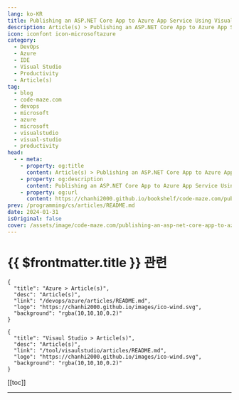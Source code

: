 ```yaml
---
lang: ko-KR
title: Publishing an ASP.NET Core App to Azure App Service Using Visual Studio
description: Article(s) > Publishing an ASP.NET Core App to Azure App Service Using Visual Studio
icon: iconfont icon-microsoftazure
category: 
  - DevOps
  - Azure
  - IDE
  - Visual Studio
  - Productivity
  - Article(s)
tag: 
  - blog
  - code-maze.com
  - devops
  - microsoft
  - azure
  - microsoft
  - visualstudio
  - visual-studio
  - productivity
head:  
  - - meta:
    - property: og:title
      content: Article(s) > Publishing an ASP.NET Core App to Azure App Service Using Visual Studio
    - property: og:description
      content: Publishing an ASP.NET Core App to Azure App Service Using Visual Studio
    - property: og:url
      content: https://chanhi2000.github.io/bookshelf/code-maze.com/publishing-an-asp-net-core-app-to-azure-app-service-using-visual-studio.html
prev: /programming/cs/articles/README.md
date: 2024-01-31
isOriginal: false
cover: /assets/image/code-maze.com/publishing-an-asp-net-core-app-to-azure-app-service-using-visual-studio/banner.png
---
```


# {{ $frontmatter.title }} 관련

```component VPCard
{
  "title": "Azure > Article(s)",
  "desc": "Article(s)",
  "link": "/devops/azure/articles/README.md",
  "logo": "https://chanhi2000.github.io/images/ico-wind.svg",
  "background": "rgba(10,10,10,0.2)"
}
```

```component VPCard
{
  "title": "Visaul Studio > Article(s)",
  "desc": "Article(s)",
  "link": "/tool/visaulstudio/articles/README.md",
  "logo": "https://chanhi2000.github.io/images/ico-wind.svg",
  "background": "rgba(10,10,10,0.2)"
}
```

[[toc]]

---

<SiteInfo
  name="Publishing an ASP.NET Core App to Azure App Service Using Visual Studio"
  desc="In this article, we'll see how to publish an ASP.NET web application to an Azure App Service using Visual Studio."
  url="https://code-maze.com/publishing-an-asp-net-core-app-to-azure-app-service-using-visual-studio/"
  logo="/assets/image/code-maze.com/favicon.png"
  preview="/assets/image/code-maze.com/publishing-an-asp-net-core-app-to-azure-app-service-using-visual-studio/banner.png"/>

<!-- TODO: 작성 -->
